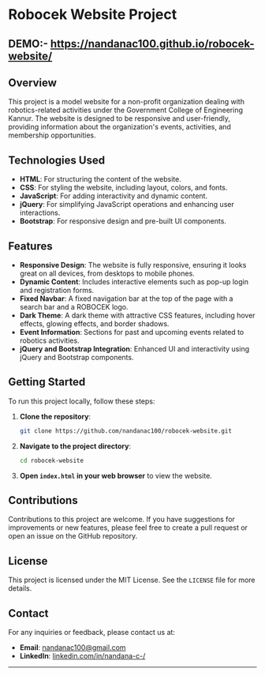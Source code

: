# Robocek Website Project
## DEMO:- https://nandanac100.github.io/robocek-website/
## Overview
This project is a model website for a non-profit organization dealing with robotics-related activities under the Government College of Engineering Kannur. The website is designed to be responsive and user-friendly, providing information about the organization's events, activities, and membership opportunities.

## Technologies Used
- **HTML**: For structuring the content of the website.
- **CSS**: For styling the website, including layout, colors, and fonts.
- **JavaScript**: For adding interactivity and dynamic content.
- **jQuery**: For simplifying JavaScript operations and enhancing user interactions.
- **Bootstrap**: For responsive design and pre-built UI components.

## Features
- **Responsive Design**: The website is fully responsive, ensuring it looks great on all devices, from desktops to mobile phones.
- **Dynamic Content**: Includes interactive elements such as pop-up login and registration forms.
- **Fixed Navbar**: A fixed navigation bar at the top of the page with a search bar and a ROBOCEK logo.
- **Dark Theme**: A dark theme with attractive CSS features, including hover effects, glowing effects, and border shadows.
- **Event Information**: Sections for past and upcoming events related to robotics activities.
- **jQuery and Bootstrap Integration**: Enhanced UI and interactivity using jQuery and Bootstrap components.


## Getting Started
To run this project locally, follow these steps:

1. **Clone the repository**:
   ```bash
   git clone https://github.com/nandanac100/robocek-website.git
   ```
2. **Navigate to the project directory**:
   ```bash
   cd robocek-website
   ```
3. **Open `index.html` in your web browser** to view the website.

## Contributions
Contributions to this project are welcome. If you have suggestions for improvements or new features, please feel free to create a pull request or open an issue on the GitHub repository.

## License
This project is licensed under the MIT License. See the `LICENSE` file for more details.

## Contact
For any inquiries or feedback, please contact us at:
- **Email**: nandanac100@gmail.com
- **LinkedIn**: [linkedin.com/in/nandana-c-/](https://www.linkedin.com/in/nandana-c-/)

---
